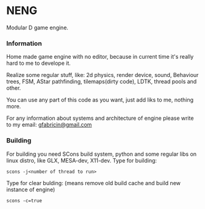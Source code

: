 # NENG
Modular D game engine.

### Information
Home made game engine with no editor, because in current time it's really hard to me to develope it.

Realize some regular stuff, like: 2d physics, render device, sound, Behaviour trees, FSM, AStar pathfinding, tilemaps(dirty code), LDTK, thread pools and other.

You can use any part of this code as you want, just add liks to me, nothing more.

For any information about systems and architecture of engine please write to my email: gfabricin@gmail.com

### Building
For building you need SCons build system, python and some regular libs on linux distro, like GLX, MESA-dev, X11-dev.
Type for building:

```
scons -j<number of thread to run>
```
  
Type for clear bulding: (means remove old build cache and build new instance of engine)
 
```
scons -c=true
```
